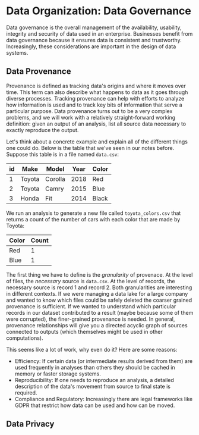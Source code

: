 # Data Organization: Data Governance
Data governance is the overall management of the availability, usability, integrity and security of data used in an enterprise. Businesses benefit from data governance because it ensures data is consistent and trustworthy. Increasingly, these considerations are important in the design of data systems.

## Data Provenance
Provenance is defined as tracking data's origins and where it moves over time. This term can also describe what happens to data as it goes through diverse processes. Tracking provenance can help with efforts to analyze how information is used and to track key bits of information that serve a particular purpose. Data provenance turns out to be a very complex problems, and we will work with a relatively straight-forward working definition: given an output of an analysis, list all source data necessary to exactly reproduce the output.

Let's think about a concrete example and explain all of the different things one could do. Below is the table that we've seen in our notes before. Suppose this table is in a file named `data.csv`:

|  id  | Make  | Model | Year | Color |
|----|----|----|----|----| 
|1| Toyota | Corolla | 2018 | Red |
|2| Toyota | Camry | 2015 | Blue |
|3| Honda | Fit | 2014 | Black |

We run an analysis to generate a new file called `toyota_colors.csv` that returns a count of the number of cars with each color that are made by Toyota:

|  Color  | Count  |
|----|----|
| Red  | 1 |
| Blue | 1 | 

The first thing we have to define is the *granularity* of provenace. At the level of files, the *necessary* source is `data.csv`. At the level of records, the necessary source is record 1 and record 2. Both granularities are interesting in different contexts. If we were managing a data lake for a large company and wanted to know which files could be safely deleted the coarser grained provenance is sufficient. If we wanted to understand which particular records in our dataset contributed to a result (maybe because some of them were corrupted), the finer-grained provenance is needed. In general, provenance relationships will give you a directed acyclic graph of sources connected to outputs (which themselves might be used in other computations).

This seems like a lot of work, why even do it? Here are some reasons:
- Efficiency: If certain data (or intermediate results derived from them) are used frequently in analyses than others they should be cached in memory or faster storage systems.
- Reproducibility: If one needs to reproduce an analysis, a detailed description of the data's movement from source to final state is required.
- Compliance and Regulatory: Increasingly there are legal frameworks like GDPR that restrict how data can be used and how can be moved.

## Data Privacy




